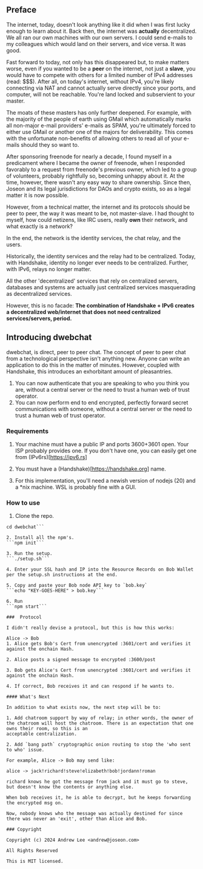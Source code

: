 ## Preface

The internet, today, doesn't look anything like it did when I was first lucky enough to learn about it. Back then, the internet was __actually__ decentralized. We 
all ran our own machines with our own servers. I could send e-mails to my colleagues which would land on their servers, and vice versa. It was good.

Fast forward to today, not only has this disappeared but, to make matters worse, even if you wanted to be a __peer__ on the internet, not just a __slave__, you would have to 
compete with others for a limited number of IPv4 addresses (read: $$$). After all, on today's internet, without IPv4, you're likely connecting via NAT and cannot actually 
serve directly since your ports, and computer, will not be reachable. You're land locked and subservient to your master.

The moats of these masters has only further deepened. For example, with the majority of the people of earth using GMail which automatically marks all non-major e-mail 
providers' e-mails as SPAM, you're ultimately forced to either use GMail or another one of the majors for deliverability. This comes with the unfortunate non-benefits of 
allowing others to read all of your e-mails should they so want to.

After sponsoring freenode for nearly a decade, I found myself in a predicament where I became the owner of freenode, when I responded favorably to a request from freenode's 
previous owner, which led to a group of volunteers, probably rightfully so, becoming unhappy about it. At the time, however, there wasn't any easy way to share ownership.
Since then, Joseon and its legal jurisdictions for DAOs and crypto exists, so as a legal matter it is now possible.

However, from a technical matter, the internet and its protocols should be peer to peer, the way it was meant to be, not master-slave. I had thought to myself, how could 
netizens, like IRC users, really **__own__** their network, and what exactly is a network?

In the end, the network is the identity services, the chat relay, and the users.

Historically, the identity services and the relay had to be centralized. Today, with Handshake, identity no longer ever needs to be centralized. Further, with IPv6, relays no 
longer matter.

All the other 'decentralized' services that rely on centralized servers, databases and systems are actually just centralized services masquerading as decentralized services.

However, this is no facade: **The combination of Handshake + IPv6 creates a decentralized web/internet that does not need centralized services/servers, period.**

## Introducing dwebchat

dwebchat, is direct, peer to peer chat. The concept of peer to peer chat from a technological perspective isn't anything new. Anyone can write an application to do 
this in the matter of minutes. However, coupled with Handshake, this introduces an exhorbitant amount of pleasantries.

1. You can now authenticate that you are speaking to who you think you are, without a central server or the need to trust a human web of trust operator.
2. You can now perform end to end encrypted, perfectly forward secret communications with someone, without a central server or the need to trust a human web of trust 
operator.

### Requirements

1. Your machine must have a public IP and ports 3600+3601 open. Your ISP probably provides one. If you don't have one, you can easily get one from (IPv6rs)[https://ipv6.rs]

2. You must have a (Handshake)[https://handshake.org] name.

3. For this implementation, you'll need a newish version of nodejs (20) and a *nix machine. WSL is probably fine with a GUI.

### How to use

1. Clone the repo.
```git clone https://github.com/realrasengan/dwebchat
cd dwebchat```

2. Install all the npm's.
```npm init```

3. Run the setup.
```./setup.sh```

4. Enter your SSL hash and IP into the Resource Records on Bob Wallet per the setup.sh instructions at the end.

5. Copy and paste your Bob node API key to `bob.key`
```echo "KEY-GOES-HERE" > bob.key```

6. Run
```npm start```

###  Protocol

I didn't really devise a protocol, but this is how this works:

Alice -> Bob
1. Alice gets Bob's Cert from unencrypted :3601/cert and verifies it against the onchain Hash.

2. Alice posts a signed message to encrypted :3600/post

3. Bob gets Alice's Cert from unencrypted :3601/cert and verifies it against the onchain Hash.

4. If correct, Bob receives it and can respond if he wants to.

#### What's Next

In addition to what exists now, the next step will be to:

1. Add chatroom support by way of relay; in other words, the owner of the chatroom will host the chatroom. There is an expectation that one owns their room, so this is an 
acceptable centralization.

2. Add `bang path` cryptographic onion routing to stop the 'who sent to who' issue.

For example, Alice -> Bob may send like:

alice -> jack!richard!steve!elizabeth!bob!jordann!roman

richard knows he got the message from jack and it must go to steve, but doesn't know the contents or anything else.

When bob receives it, he is able to decrypt, but he keeps forwarding the encrypted msg on.

Now, nobody knows who the message was actually destined for since there was never an 'exit', other than Alice and Bob.

### Copyright

Copyright (c) 2024 Andrew Lee <andrew@joseon.com>

All Rights Reserved

This is MIT licensed.
